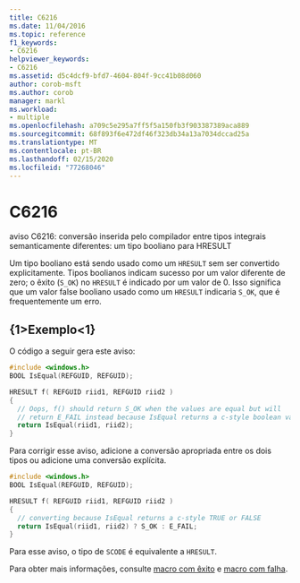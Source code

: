 ```yaml
---
title: C6216
ms.date: 11/04/2016
ms.topic: reference
f1_keywords:
- C6216
helpviewer_keywords:
- C6216
ms.assetid: d5c4dcf9-bfd7-4604-804f-9cc41b08d060
author: corob-msft
ms.author: corob
manager: markl
ms.workload:
- multiple
ms.openlocfilehash: a709c5e295a7ff5f5a150fb3f903387389aca889
ms.sourcegitcommit: 68f893f6e472df46f323db34a13a7034dccad25a
ms.translationtype: MT
ms.contentlocale: pt-BR
ms.lasthandoff: 02/15/2020
ms.locfileid: "77268046"
---
```

# <a name="c6216"></a>C6216
aviso C6216: conversão inserida pelo compilador entre tipos integrais semanticamente diferentes: um tipo booliano para HRESULT

 Um tipo booliano está sendo usado como um `HRESULT` sem ser convertido explicitamente. Tipos boolianos indicam sucesso por um valor diferente de zero; o êxito (`S_OK`) no `HRESULT` é indicado por um valor de 0.  Isso significa que um valor false booliano usado como um `HRESULT` indicaria `S_OK`, que é frequentemente um erro.

## <a name="example"></a>{1&gt;Exemplo&lt;1}
 O código a seguir gera este aviso:

```cpp
#include <windows.h>
BOOL IsEqual(REFGUID, REFGUID);

HRESULT f( REFGUID riid1, REFGUID riid2 )
{
  // Oops, f() should return S_OK when the values are equal but will 
  // return E_FAIL instead because IsEqual returns a c-style boolean values TRUE or FALSE
  return IsEqual(riid1, riid2);
}
```

 Para corrigir esse aviso, adicione a conversão apropriada entre os dois tipos ou adicione uma conversão explícita.

```cpp
#include <windows.h>
BOOL IsEqual(REFGUID, REFGUID);

HRESULT f( REFGUID riid1, REFGUID riid2 )
{
  // converting because IsEqual returns a c-style TRUE or FALSE
  return IsEqual(riid1, riid2) ? S_OK : E_FAIL;
}
```

 Para esse aviso, o tipo de `SCODE` é equivalente a `HRESULT`.

 Para obter mais informações, consulte [macro com êxito](/windows/win32/api/winerror/nf-winerror-succeeded) e [macro com falha](/windows/win32/api/winerror/nf-winerror-failed).
